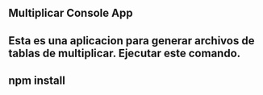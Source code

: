 ## Multiplicar Console App

Esta es una aplicacion para generar archivos de tablas de multiplicar.
Ejecutar este comando.
---
npm install
---